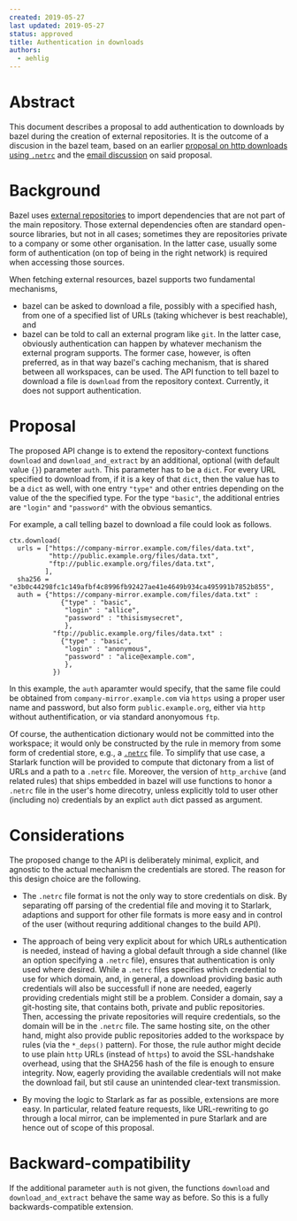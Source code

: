 ```yaml
---
created: 2019-05-27
last updated: 2019-05-27
status: approved
title: Authentication in downloads
authors:
  - aehlig
---
```



# Abstract

This document describes a proposal to add authentication to downloads
by bazel during the creation of external repositories. It is the outcome
of a discusion in the bazel team, based on an earlier [proposal on
http downloads using `.netrc`](2019-05-01-http-auth.md) and the [email
discussion](https://groups.google.com/forum/#!topic/bazel-dev/oXSQfq7W0jM)
on said proposal.

# Background

Bazel uses [external
repositories](https://docs.bazel.build/versions/master/external.html) to import
dependencies that are not part of the main repository. Those external
dependencies often are standard open-source libraries, but not in all cases;
sometimes they are repositories private to a company or some other organisation.
In the latter case, usually some form of authentication (on top of being in the
right network) is required when accessing those sources.

When fetching external resources, bazel supports two fundamental mechanisms,
- bazel can be asked to download a file, possibly with a specified hash, from
  one of a specified list of URLs (taking whichever is best reachable), and
- bazel can be told to call an external program like `git`.
In the latter case, obviously authentication can happen by whatever mechanism
the external program supports. The former case, however, is often preferred, as
in that way bazel's caching mechanism, that is shared between all workspaces,
can be used. The API function to tell bazel to download a file is `download`
from the repository context. Currently, it does not support authentication.

# Proposal

The proposed API change is to extend the repository-context functions `download`
and `download_and_extract` by an additional, optional (with default value `{}`)
parameter `auth`. This parameter has to be a `dict`. For every URL specified to
download from, if it is a key of that `dict`, then the value has to be a `dict`
as well, with one entry `"type"` and other entries depending on the value
of the the specified type. For the type `"basic"`, the additional entries are
`"login"` and `"password"` with the obvious semantics.

For example, a call telling bazel to download a file could look as follows.
```
ctx.download(
  urls = ["https://company-mirror.example.com/files/data.txt",
          "http://public.example.org/files/data.txt",
          "ftp://public.example.org/files/data.txt",
         ],
  sha256 = "e3b0c44298fc1c149afbf4c8996fb92427ae41e4649b934ca495991b7852b855",
  auth = {"https://company-mirror.example.com/files/data.txt" :
             {"type" : "basic",
              "login" : "allice",
              "password" : "thisismysecret",
              },
           "ftp://public.example.org/files/data.txt" :
             {"type" : "basic",
              "login" : "anonymous",
              "password" : "alice@example.com",
              },
           })
```
In this example, the `auth` aparamter would specify, that the same file could
be obtained from `company-mirror.example.com` via `https` using a proper
user name and password, but also form `public.example.org`, either via `http`
without authentification, or via standard anonyomous `ftp`.

Of course, the authentication dictionary would not be committed into the
workspace; it would only be constructed by the rule in memory from some
form of credential store, e.g., a
[`.netrc`](https://www.gnu.org/software/inetutils/manual/html_node/The-_002enetrc-file.html)
file. To simplify that use case, a Starlark function will be provided to compute
that dictonary from a list of URLs and a path to a `.netrc` file.
Moreover, the version of `http_archive` (and related rules) that ships embedded
in bazel will use functions to honor a `.netrc` file in the user's home
direcotry, unless explicitly told to user other (including no) credentials by
an explict `auth` dict passed as argument.

# Considerations

The proposed change to the API is deliberately minimal, explicit, and agnostic
to the actual mechanism the credentials are stored. The reason for this design
choice are the following.

- The `.netrc` file format is not the only way to store credentials on disk. By
  separating off parsing of the credential file and moving it to Starlark,
  adaptions and support for other file formats is more easy and in control of
  the user (without requring additional changes to the build API).

- The approach of being very explicit about for which URLs authentication is
  needed, instead of having a global default through a side channel (like an
  option specifying a `.netrc` file), ensures that authentication is only used
  where desired. While a `.netrc` files specifies which credential to use for
  which domain, and, in general, a download providing basic auth credentials
  will also be successfull if none are needed, eagerly providing credentials
  might still be a problem. Consider a domain, say a git-hosting site,
  that contains both, private and public repositories. Then, accessing the
  private repositories will require credentials, so the domain will be
  in the `.netrc` file. The same hosting site, on the other hand, might also
  provide public repositories added to the workspace by rules (via the
  `*_deps()` pattern). For those, the rule author might decide to use
  plain `http` URLs (instead of `https`) to avoid the SSL-handshake overhead,
  using that the SHA256 hash of the file is enough to ensure integrity.
  Now, eagerly providing the available credentials will not make the download
  fail, but stil cause an unintended clear-text transmission.

- By moving the logic to Starlark as far as possible, extensions are more
  easy. In particular, related feature requests, like URL-rewriting to go
  through a local mirror, can be implemented in pure Starlark and are
  hence out of scope of this proposal.

# Backward-compatibility

If the additional parameter `auth` is not given, the functions `download`
and `download_and_extract` behave the same way as before. So this is a
fully backwards-compatible extension.
